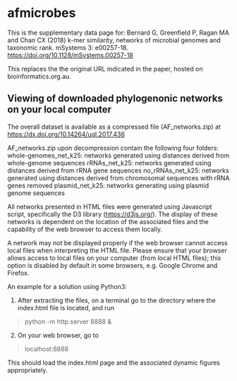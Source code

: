 # afmicrobes

This is the supplementary data page for: 
Bernard G, Greenfield P, Ragan MA and Chan CX (2018) k-mer similarity, networks of microbial genomes and taxonomic rank. mSystems 3: e00257-18.
https://doi.org/10.1128/mSystems.00257-18

This replaces the the original URL indicated in the paper, hosted on bioinformatics.org.au.

## Viewing of downloaded phylogenonic networks on your local computer

The overall dataset is available as a compressed file (AF_networks.zip) at https://dx.doi.org/10.14264/uql.2017.436

AF_networks.zip upon decompression contain the following four folders:
whole-genomes_net_k25: networks generated using distances derived from whole-genome sequences
rRNAs_net_k25: networks generated using distances derived from rRNA gene sequences
no_rRNAs_net_k25: networks generated using distances derived from chromosomal sequences with rRNA genes removed
plasmid_net_k25: networks generating using plasmid genome sequences

All networks presented in HTML files were generated using Javascript script, specifically the D3 library (https://d3js.org/). The display of these networks is dependent on the location of the associated files and the capability of the web browser to access them locally.

A network may not be displayed properly if the web browser cannot access local files when interpreting the HTML file. Please ensure that your browser allows access to local files on your computer (from local HTML files); this option is disabled by default in some browsers, e.g. Google Chrome and Firefox.

An example for a solution using Python3:

1. After extracting the files, on a terminal go to the directory where the index.html file is located, and run
> python -m http.server 8888 &

2. On your web browser, go to
> localhost:8888

This should load the index.html page and the associated dynamic figures appropriately.
